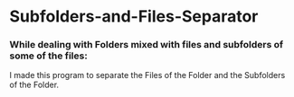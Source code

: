 # Subfolders-and-Files-Separator
### While dealing with Folders mixed with files and subfolders of some of the files: 
I made this program to separate the Files of the Folder and the Subfolders of the Folder.
